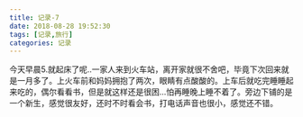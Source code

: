 ```yaml
---
title: 记录-7
date: 2018-08-28 19:52:30
tags: [记录,旅行]
categories: 记录
---
```

今天早晨5.就起床了呢..一家人来到火车站，离开家就很不舍吧，毕竟下次回来就是一月多了。上火车前和妈妈拥抱了两次，眼睛有点酸酸的。上车后就吃完睡睡起来吃的，偶尔看看书，但是就这样还是很困...怕再睡晚上睡不着了。旁边下铺的是一个新生，感觉很友好，还时不时看会书，打电话声音也很小，感觉还不错。